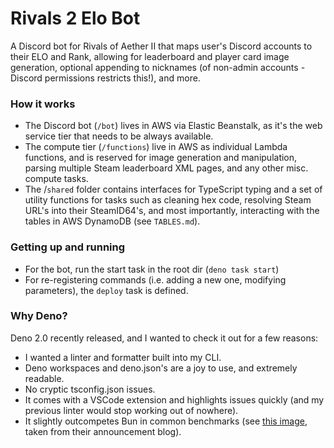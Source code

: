 # Rivals 2 Elo Bot

A Discord bot for Rivals of Aether II that maps user's Discord accounts to their
ELO and Rank, allowing for leaderboard and player card image generation,
optional appending to nicknames (of non-admin accounts - Discord permissions
restricts this!), and more.

### How it works

- The Discord bot (`/bot`) lives in AWS via Elastic Beanstalk, as it's the web
  service tier that needs to be always available.
- The compute tier (`/functions`) live in AWS as individual Lambda functions,
  and is reserved for image generation and manipulation, parsing multiple Steam
  leaderboard XML pages, and any other misc. compute tasks.
- The /`shared` folder contains interfaces for TypeScript typing and a set of
  utility functions for tasks such as cleaning hex code, resolving Steam URL's
  into their SteamID64's, and most importantly, interacting with the tables in
  AWS DynamoDB (see `TABLES.md`).

### Getting up and running

- For the bot, run the start task in the root dir (`deno task start`)
- For re-registering commands (i.e. adding a new one, modifying parameters), the
  `deploy` task is defined.

### Why Deno?

Deno 2.0 recently released, and I wanted to check it out for a few reasons:

- I wanted a linter and formatter built into my CLI.
- Deno workspaces and deno.json's are a joy to use, and extremely readable.
- No cryptic tsconfig.json issues.
- It comes with a VSCode extension and highlights issues quickly (and my
  previous linter would stop working out of nowhere).
- It slightly outcompetes Bun in common benchmarks (see
  [this image](https://deno.com/blog/v2.0/deno-perf-charts-3x3.png), taken from
  their announcement blog).
